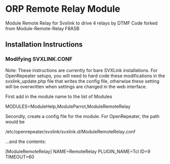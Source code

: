 # ORP Remote Relay Module
Module Remote Relay for Svxlink to drive 4 relays by DTMF Code
forked from Module-Remote-Relay F8ASB

## Installation Instructions

### Modifying SVXLINK.CONF

Note: These instructions are currently for bare SVXLink installations. For OpenRepeater setups, you will need to hard code these modifications in the svxlink_update.php file that writes the config file, otherwise these setting will be overwritten when settings are changed in the web interface.

First add in the module name to the list of Modules

MODULES=ModuleHelp,ModuleParrot,ModuleRemoteRelay

Secondly, create a config file for the module. For OpenRepeater, the path would be

/etc/openrepeater/svxlink/svxlink.d/ModuleRemoteRelay.conf

…and the contents:

[ModuleRemoteRelay]
NAME=RemoteRelay
PLUGIN_NAME=Tcl
ID=9
TIMEOUT=60
